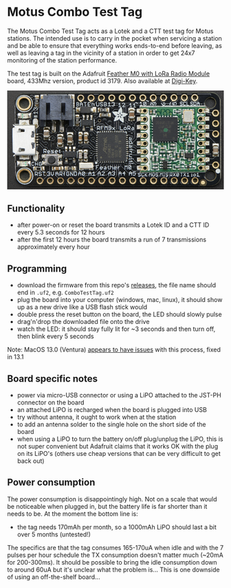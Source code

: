 Motus Combo Test Tag
====================

The Motus Combo Test Tag acts as a Lotek and a CTT test tag for Motus stations.
The intended use is to carry in the pocket when servicing a station and be able to ensure that
everything works ends-to-end before leaving, as well as leaving a tag in the vicinity of a
station in order to get 24x7 monitoring of the station performance.

The test tag is built on the Adafruit
[Feather M0 with LoRa Radio Module](https://learn.adafruit.com/adafruit-feather-m0-radio-with-lora-radio-module/overview)
board, 433Mhz version, product id 3179.
Also available at [Digi-Key](https://www.digikey.com/en/products/detail/adafruit-industries-llc/3179/6098604).

![Adafruit product 3179](Adafruit_3179.png)

Functionality
-------------

- after power-on or reset the board transmits a Lotek ID and a CTT ID every 5.3 seconds for 12 hours
- after the first 12 hours the board transmits a run of 7 transmissions approximately every hour

Programming
-----------

- download the firmware from this repo's [releases](https://github.com/tve/motus-test-tags/releases),
  the file name should end in `.uf2`, e.g. `ComboTestTag.uf2`
- plug the board into your computer (windows, mac, linux), it should show up as a new drive
  like a USB flash stick would
- double press the reset button on the board, the LED should slowly pulse
- drag'n'drop the downloaded file onto the drive
- watch the LED: it should stay fully lit for ~3 seconds and then turn off, then blink
  every 5 seconds

Note: MacOS 13.0 (Ventura) [appears to have issues](https://blog.adafruit.com/2022/10/31/uploading-uf2-files-with-macos-13-0-ventura-apple-microbit_edu-raspberry_pi-circuitpython/)
  with this process, fixed in 13.1

Board specific notes
--------------------

- power via micro-USB connector or using a LiPO attached to the JST-PH connector on the board
- an attached LiPO is recharged when the board is plugged into USB
- try without antenna, it ought to work when at the station
- to add an antenna solder to the single hole on the short side of the board
- when using a LiPO to turn the battery on/off plug/unplug the LiPO, this is not super convenient
  but Adafruit claims that it works OK with the plug on its LiPO's (others use cheap versions that
  can be very difficult to get back out)

Power consumption
-----------------

The power consumption is disappointingly high. Not on a scale that would be noticeable when
plugged in, but the battery life is far shorter than it needs to be.
At the moment the bottom line is:

- the tag needs 170mAh per month, so a 1000mAh LiPO should last a bit over 5 months (untested!)

The specifics are that the tag consumes 165-170uA when idle and with the 7 pulses per hour schedule
the TX consumption doesn't matter much (~20mA for 200-300ms). It should be possible to bring the
idle consumption down to around 60uA but it's unclear what the problem is...
This is one downside of using an off-the-shelf board...

